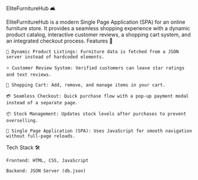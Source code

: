 EliteFurnitureHub 🛋️

EliteFurnitureHub is a modern Single Page Application (SPA) for an online furniture store. It provides a seamless shopping experience with a dynamic product catalog, interactive customer reviews, a shopping cart system, and an integrated checkout process.
Features 🚀

    📌 Dynamic Product Listings: Furniture data is fetched from a JSON server instead of hardcoded elements.

    ⭐ Customer Review System: Verified customers can leave star ratings and text reviews.

    🛒 Shopping Cart: Add, remove, and manage items in your cart.

    💳 Seamless Checkout: Quick purchase flow with a pop-up payment modal instead of a separate page.

    📦 Stock Management: Updates stock levels after purchases to prevent overselling.

    🔄 Single Page Application (SPA): Uses JavaScript for smooth navigation without full-page reloads.

Tech Stack 🛠️

    Frontend: HTML, CSS, JavaScript

    Backend: JSON Server (db.json)
